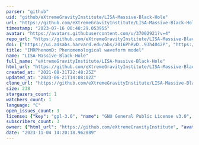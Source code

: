```yaml
---
parser: "github"
uid: "github/eXtremeGravityInstitute/LISA-Massive-Black-Hole"
url: "https://github.com/eXtremeGravityInstitute/LISA-Massive-Black-Hole"
timestamp: "2023-07-16 00:48:29.053955"
avatar: "https://avatars.githubusercontent.com/u/37002921?v=4"
repo_url: "https://github.com/eXtremeGravityInstitute/LISA-Massive-Black-Hole"
doi: ["https://ui.adsabs.harvard.edu/abs/2016PhRvD..93h4042P", "https://ui.adsabs.harvard.edu/abs/2016PhRvD..93d4006H", "https://ui.adsabs.harvard.edu/abs/2023ascl.soft07019P/abstract"]
title: "IMRPhenomD: Phenomenological waveform model"
name: "LISA-Massive-Black-Hole"
full_name: "eXtremeGravityInstitute/LISA-Massive-Black-Hole"
html_url: "https://github.com/eXtremeGravityInstitute/LISA-Massive-Black-Hole"
created_at: "2021-08-31T22:48:25Z"
updated_at: "2023-06-21T14:08:02Z"
clone_url: "https://github.com/eXtremeGravityInstitute/LISA-Massive-Black-Hole.git"
size: 238
stargazers_count: 1
watchers_count: 1
language: "C"
open_issues_count: 3
license: {"key": "gpl-3.0", "name": "GNU General Public License v3.0", "spdx_id": "GPL-3.0", "url": "https://api.github.com/licenses/gpl-3.0", "node_id": "MDc6TGljZW5zZTk="}
subscribers_count: 3
owner: {"html_url": "https://github.com/eXtremeGravityInstitute", "avatar_url": "https://avatars.githubusercontent.com/u/37002921?v=4", "login": "eXtremeGravityInstitute", "type": "User"}
date: "2023-11-04 14:20:18.962889"
---
```

